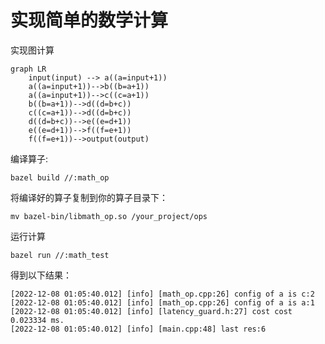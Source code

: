# 实现简单的数学计算

实现图计算

```mermaid
graph LR
	input(input) --> a((a=input+1))
	a((a=input+1))-->b((b=a+1))
	a((a=input+1))-->c((c=a+1))
	b((b=a+1))-->d((d=b+c))
	c((c=a+1))-->d((d=b+c))
	d((d=b+c))-->e((e=d+1))
	e((e=d+1))-->f((f=e+1))
	f((f=e+1))-->output(output)
```

编译算子:

```shell
bazel build //:math_op
```

将编译好的算子复制到你的算子目录下：

```shell
mv bazel-bin/libmath_op.so /your_project/ops
```

运行计算

```shell
bazel run //:math_test
```

得到以下结果：

```shell
[2022-12-08 01:05:40.012] [info] [math_op.cpp:26] config of a is c:2
[2022-12-08 01:05:40.012] [info] [math_op.cpp:26] config of a is a:1
[2022-12-08 01:05:40.012] [info] [latency_guard.h:27] cost cost 0.023334 ms.
[2022-12-08 01:05:40.012] [info] [main.cpp:48] last res:6
```


